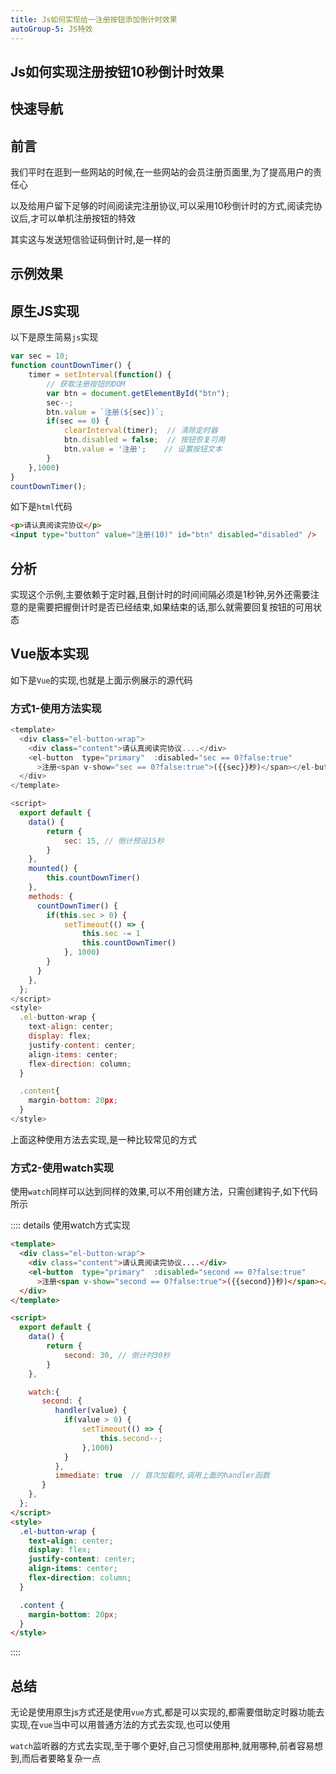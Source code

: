 ```yaml
---
title: Js如何实现给一注册按钮添加倒计时效果
autoGroup-5: JS特效
---
```


## Js如何实现注册按钮10秒倒计时效果

## 快速导航

<TOC />

## 前言

我们平时在逛到一些网站的时候,在一些网站的会员注册页面里,为了提高用户的责任心

以及给用户留下足够的时间阅读完注册协议,可以采用10秒倒计时的方式,阅读完协议后,才可以单机注册按钮的特效

其实这与发送短信验证码倒计时,是一样的

## 示例效果

<template>
  <div class="el-button-wrap">
    <div class="content">请认真阅读完协议....等待停留15秒后,一起见证奇迹</div>
    <el-button @click="handleReg"  :type="sec==0?'danger':'primary'"  :disabled="sec == 0?false:true"
      >注册<span v-show="sec == 0?false:true">({{sec}})秒</span></el-button>
  </div>
</template>

<script>
  export default {
    data() {
        return {
            sec: 15, // 倒计时15秒
        }
    },
    mounted() {
        this.countDownTimer()
    },
    methods: {
      countDownTimer() {
        if(this.sec > 0) {
            setTimeout(() => {
                this.sec -= 1
                this.countDownTimer()
            }, 1000)
        }
      },

      handleReg() {
        window.open('https://itclan.cn','_blank');
      }
    },
  };
</script>
<style>
  .el-button-wrap {
    text-align: center;
    display: flex;
    justify-content: center;
    align-items: center;
    flex-direction: column;
  }

  .content{
    margin-bottom: 20px;
  }
</style>

## 原生JS实现

以下是原生简易`js`实现
```js
var sec = 10;
function countDownTimer() {
    timer = setInterval(function() {
        // 获取注册按钮的DOM
        var btn = document.getElementById("btn");
        sec--;
        btn.value = `注册(${sec})`;
        if(sec == 0) {
            clearInterval(timer);  // 清除定时器
            btn.disabled = false;  // 按钮恢复可用
            btn.value = '注册';    // 设置按钮文本
        }
    },1000)
}
countDownTimer();
```
如下是`html`代码
```html
<p>请认真阅读完协议</p>
<input type="button" value="注册(10)" id="btn" disabled="disabled" />
```
## 分析

实现这个示例,主要依赖于定时器,且倒计时的时间间隔必须是1秒钟,另外还需要注意的是需要把握倒计时是否已经结束,如果结束的话,那么就需要回复按钮的可用状态

## Vue版本实现

如下是`Vue`的实现,也就是上面示例展示的源代码

### 方式1-使用方法实现

```js
<template>
  <div class="el-button-wrap">
    <div class="content">请认真阅读完协议....</div>
    <el-button  type="primary"  :disabled="sec == 0?false:true"
      >注册<span v-show="sec == 0?false:true">({{sec}}秒)</span></el-button>
  </div>
</template>

<script>
  export default {
    data() {
        return {
            sec: 15, // 倒计预设15秒
        }
    },
    mounted() {
        this.countDownTimer()
    },
    methods: {
      countDownTimer() {
        if(this.sec > 0) {
            setTimeout(() => {
                this.sec -= 1
                this.countDownTimer()
            }, 1000)
        }
      }
    },
  };
</script>
<style>
  .el-button-wrap {
    text-align: center;
    display: flex;
    justify-content: center;
    align-items: center;
    flex-direction: column;
  }

  .content{
    margin-bottom: 20px;
  }
</style>
```
上面这种使用方法去实现,是一种比较常见的方式

### 方式2-使用watch实现

使用`watch`同样可以达到同样的效果,可以不用创建方法，只需创建钩子,如下代码所示

:::: details 使用watch方式实现
```html
<template>
  <div class="el-button-wrap">
    <div class="content">请认真阅读完协议....</div>
    <el-button  type="primary"  :disabled="second == 0?false:true"
      >注册<span v-show="second == 0?false:true">({{second}}秒)</span></el-button>
  </div>
</template>

<script>
  export default {
    data() {
        return {
            second: 30, // 倒计时30秒
        }
    },

    watch:{
       second: {
          handler(value) {
            if(value > 0) {
                setTimeout(() => {
                    this.second--;
                },1000)
            }
          },
          immediate: true  // 首次加载时,调用上面的handler函数
       } 
    },
  };
</script>
<style>
  .el-button-wrap {
    text-align: center;
    display: flex;
    justify-content: center;
    align-items: center;
    flex-direction: column;
  }

  .content {
    margin-bottom: 20px;
  }
</style>
```
::::

## 总结

无论是使用原生js方式还是使用`vue`方式,都是可以实现的,都需要借助定时器功能去实现,在`vue`当中可以用普通方法的方式去实现,也可以使用

`watch`监听器的方式去实现,至于哪个更好,自己习惯使用那种,就用哪种,前者容易想到,而后者要略复杂一点


<footer-FooterLink :isShareLink="false" :isDaShang="true" />
<footer-FeedBack />
